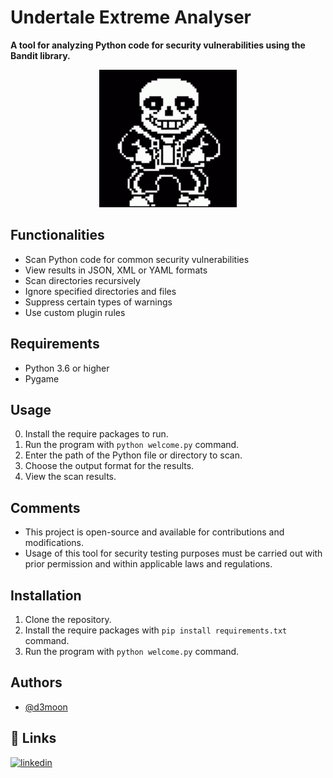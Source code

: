 # Undertale Extreme Analyser

**A tool for analyzing Python code for security vulnerabilities using the Bandit library.**

<p align="center">
  <img src="undertale.gif">
</p>

## Functionalities
- Scan Python code for common security vulnerabilities
- View results in JSON, XML or YAML formats
- Scan directories recursively
- Ignore specified directories and files
- Suppress certain types of warnings
- Use custom plugin rules

## Requirements
- Python 3.6 or higher
- Pygame

## Usage
0. Install the require packages to run.
1. Run the program with `python welcome.py` command.
2. Enter the path of the Python file or directory to scan.
3. Choose the output format for the results. 
4. View the scan results.

## Comments
- This project is open-source and available for contributions and modifications.
- Usage of this tool for security testing purposes must be carried out with prior permission and within applicable laws and regulations.

## Installation

1. Clone the repository.
2. Install the require packages with `pip install requirements.txt` command.
3. Run the program with `python welcome.py` command.

## Authors

- [@d3moon](https://github.com/d3moon)

## 🔗 Links

[![linkedin](https://img.shields.io/badge/linkedin-0A66C2?style=for-the-badge&logo=linkedin&logoColor=white)](https://www.linkedin.com/in/d3moon)
